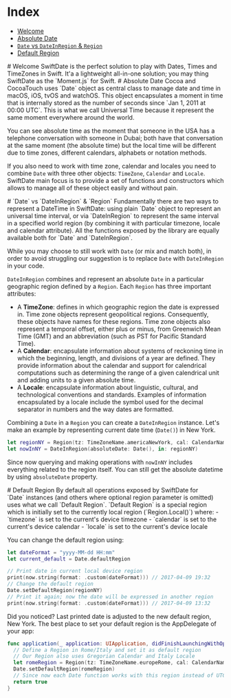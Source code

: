 # Index
* [Welcome](#welcome)
* [Absolute Date](#absolutedate)
* [`Date` vs `DateInRegion` & `Region`](#datedateinregion)
* [Default Region](#defaultregion)

<a name="welcome"/>
# Welcome
SwiftDate is the perfect solution to play with Dates, Times and TimeZones in Swift. It'a a lightweight all-in-one solution; you may thing SwiftDate as the `Moment.js` for Swift.

<a name="absolutedate"/>
# Absolute Date
Cocoa and CocoaTouch uses `Date` object as central class to manage date and time in macOS, iOS, tvOS and watchOS. This object encapsulates a moment in time that is internally stored as the number of seconds since `Jan 1, 2011 at 00:00 UTC`. This is what we call Universal Time because it represent the same moment everywhere around the world.

You can see absolute time as the moment that someone in the USA has a telephone conversation with someone in Dubai; both have that conversation at the same moment (the absolute time) but the local time will be different due to time zones, different calendars, alphabets or notation methods.

If you also need to work with time zone, calendar and locales you need to combine `Date` with three other objects: `TimeZone`, `Calendar` and `Locale`. SwiftDate main focus is to provide a set of functions and constructors which allows to manage all of these object easily and without pain.

<a name="datedateinregion"/>
#  `Date` vs `DateInRegion` & `Region`
Fundamentally there are two ways to represent a DateTime in SwiftDate: using plain `Date` object to represent an universal time interval, or via `DateInRegion` to represent the same interval in a specified world region (by combining it with particular timezone, locale and calendar attribute).
All the functions exposed by the library are equally available both for `Date` and `DateInRegion`.

While you may choose to still work with `Date` (or mix and match both), in order to avoid struggling our suggestion is to replace `Date` with `DateInRegion` in your code.

`DateInRegion` combines and represent an absolute `Date` in a particular geographic region defined by a `Region`.
Each `Region` has three important attributes:

- A **TimeZone**: defines in which geographic region the date is expressed in. Time zone objects represent geopolitical regions. Consequently, these objects have names for these regions. Time zone objects also represent a temporal offset, either plus or minus, from Greenwich Mean Time (GMT) and an abbreviation (such as PST for Pacific Standard Time).
- A **Calendar**: encapsulate information about systems of reckoning time in which the beginning, length, and divisions of a year are defined. They provide information about the calendar and support for calendrical computations such as determining the range of a given calendrical unit and adding units to a given absolute time.
- A **Locale**: encapsulate information about linguistic, cultural, and technological conventions and standards. Examples of information encapsulated by a locale include the symbol used for the decimal separator in numbers and the way dates are formatted.

Combining a `Date` in a `Region` you can create a `DateInRegion` instance.
Let's make an example by representing current date time (`Date()`) in New York.

```swift
let regionNY = Region(tz: TimeZoneName.americaNewYork, cal: CalendarName.gregorian, loc: LocaleName.englishUnitedStates)
let nowInNY = DateInRegion(absoluteDate: Date(), in: regionNY)
```

Since now querying and making operations with `nowInNY` includes everything related to the region itself. You can still get the absolute datetime by using `absoluteDate` property.

<a name="defaultregion"/>
# Default Region
By default all operations exposed by SwiftDate for `Date` instances (and others where optional region parameter is omitted) uses what we call `Default Region`.
`Default Region` is a special region which is initially set to the currently local region (`Region.Local()`) where:
- `timezone` is set to the current's device timezone
- `calendar` is set to the current's device calendar
- `locale` is set to the current's device locale

You can change the default region using:

```swift
let dateFormat = "yyyy-MM-dd HH:mm"
let current_default = Date.defaultRegion

// Print date in current local device region
print(now.string(format: .custom(dateFormat))) // 2017-04-09 19:32
// Change the default region
Date.setDefaultRegion(regionNY)
// Print it again; now the date will be expressed in another region
print(now.string(format: .custom(dateFormat))) // 2017-04-09 13:32
```

Did you noticed? Last printed date is adjusted to the new default region, New York.
The best place to set your default region is the AppDelegate of your app:

```swift
func application(_ application: UIApplication, didFinishLaunchingWithOptions launchOptions: [UIApplicationLaunchOptionsKey: Any]?) -> Bool {
  // Define a Region in Rome/Italy and set it as default region
  // Our Region also uses Gregorian Calendar and Italy Locale
  let romeRegion = Region(tz: TimeZoneName.europeRome, cal: CalendarName.gregorian, loc: LocaleName.italianItaly)
  Date.setDefaultRegion(romeRegion)
  // Since now each Date function works with this region instead of UTC		
  return true
}
```
 
